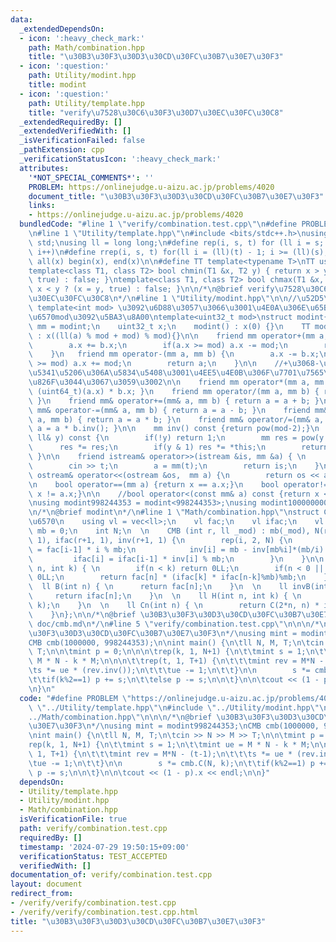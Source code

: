 ```yaml
---
data:
  _extendedDependsOn:
  - icon: ':heavy_check_mark:'
    path: Math/combination.hpp
    title: "\u30B3\u30F3\u30D3\u30CD\u30FC\u30B7\u30E7\u30F3"
  - icon: ':question:'
    path: Utility/modint.hpp
    title: modint
  - icon: ':question:'
    path: Utility/template.hpp
    title: "verify\u7528\u30C6\u30F3\u30D7\u30EC\u30FC\u30C8"
  _extendedRequiredBy: []
  _extendedVerifiedWith: []
  _isVerificationFailed: false
  _pathExtension: cpp
  _verificationStatusIcon: ':heavy_check_mark:'
  attributes:
    '*NOT_SPECIAL_COMMENTS*': ''
    PROBLEM: https://onlinejudge.u-aizu.ac.jp/problems/4020
    document_title: "\u30B3\u30F3\u30D3\u30CD\u30FC\u30B7\u30E7\u30F3"
    links:
    - https://onlinejudge.u-aizu.ac.jp/problems/4020
  bundledCode: "#line 1 \"verify/combination.test.cpp\"\n#define PROBLEM \"https://onlinejudge.u-aizu.ac.jp/problems/4020\"\
    \n#line 1 \"Utility/template.hpp\"\n#include <bits/stdc++.h>\nusing namespace\
    \ std;\nusing ll = long long;\n#define rep(i, s, t) for (ll i = s; i < (ll)(t);\
    \ i++)\n#define rrep(i, s, t) for(ll i = (ll)(t) - 1; i >= (ll)(s); i--)\n#define\
    \ all(x) begin(x), end(x)\n\n#define TT template<typename T>\nTT using vec = vector<T>;\n\
    template<class T1, class T2> bool chmin(T1 &x, T2 y) { return x > y ? (x = y,\
    \ true) : false; }\ntemplate<class T1, class T2> bool chmax(T1 &x, T2 y) { return\
    \ x < y ? (x = y, true) : false; }\n\n/*\n@brief verify\u7528\u30C6\u30F3\u30D7\
    \u30EC\u30FC\u30C8\n*/\n#line 1 \"Utility/modint.hpp\"\n\n//\u52D5\u7684mod :\
    \ template<int mod> \u3092\u6D88\u3057\u3066\u3001\u4E0A\u306E\u65B9\u3067\u5909\
    \u6570mod\u3092\u5BA3\u8A00\ntemplate<uint32_t mod>\nstruct modint{\n    using\
    \ mm = modint;\n    uint32_t x;\n    modint() : x(0) {}\n    TT modint(T a=0)\
    \ : x((ll(a) % mod + mod) % mod){}\n\n    friend mm operator+(mm a, mm b) {\n\
    \        a.x += b.x;\n        if(a.x >= mod) a.x -= mod;\n        return a;\n\
    \    }\n   friend mm operator-(mm a, mm b) {\n        a.x -= b.x;\n        if(a.x\
    \ >= mod) a.x += mod;\n        return a;\n    }\n\n    //+\u3068-\u3060\u3051\u3067\
    \u5341\u5206\u306A\u5834\u5408\u3001\u4EE5\u4E0B\u306F\u7701\u7565\u3057\u3066\
    \u826F\u3044\u3067\u3059\u3002\n\n    friend mm operator*(mm a, mm b) { return\
    \ (uint64_t)(a.x) * b.x; }\n    friend mm operator/(mm a, mm b) { return a * b.inv();\
    \ }\n    friend mm& operator+=(mm& a, mm b) { return a = a + b; }\n    friend\
    \ mm& operator-=(mm& a, mm b) { return a = a - b; }\n    friend mm& operator*=(mm&\
    \ a, mm b) { return a = a * b; }\n    friend mm& operator/=(mm& a, mm b) { return\
    \ a = a * b.inv(); }\n\n    mm inv() const {return pow(mod-2);}\n    mm pow(const\
    \ ll& y) const {\n        if(!y) return 1;\n        mm res = pow(y >> 1);\n  \
    \      res *= res;\n        if(y & 1) res *= *this;\n        return res;\n   \
    \ }\n\n    friend istream& operator>>(istream &is, mm &a) { \n        ll t;\n\
    \        cin >> t;\n        a = mm(t);\n        return is;\n    }\n\n    friend\
    \ ostream& operator<<(ostream &os,  mm a) {\n        return os << a.x;\n    }\n\
    \n    bool operator==(mm a) {return x == a.x;}\n    bool operator!=(mm a) {return\
    \ x != a.x;}\n\n    //bool operator<(const mm& a) const {return x < a.x;}\n};\n\
    \nusing modint998244353 = modint<998244353>;\nusing modint1000000007 = modint<1'000'000'007>;\n\
    \n/*\n@brief modint\n*/\n#line 1 \"Math/combination.hpp\"\nstruct CMB {//must\u7D20\
    \u6570\n    using vl = vec<ll>;\n    vl fac;\n    vl ifac;\n    vl inv;\n    ll\
    \ mb = 0;\n    int N;\n  \n    CMB (int r, ll _mod) : mb(_mod), N(r+1), fac(r+1,\
    \ 1), ifac(r+1, 1), inv(r+1, 1) {\n        rep(i, 2, N) {\n            fac[i]\
    \ = fac[i-1] * i % mb;\n            inv[i] = mb - inv[mb%i]*(mb/i) % mb;\n   \
    \         ifac[i] = ifac[i-1] * inv[i] % mb;\n        }\n    }\n\n    ll C(int\
    \ n, int k) { \n        if(n < k) return 0LL;\n        if(n < 0 || k < 0) return\
    \ 0LL;\n        return fac[n] * (ifac[k] * ifac[n-k]%mb)%mb;\n    }\n  \n\n  \
    \  ll B(int n) { \n      return fac[n];\n    }\n  \n    ll invB(int n) {\n   \
    \     return ifac[n];\n    }\n  \n    ll H(int n, int k) { \n        return C(n+k-1,\
    \ k);\n    }\n  \n    ll Cn(int n) { \n        return C(2*n, n) * inv[n+1] % mb;\n\
    \    }\n};\n\n/*\n@brief \u30B3\u30F3\u30D3\u30CD\u30FC\u30B7\u30E7\u30F3\n@docs\
    \ doc/cmb.md\n*/\n#line 5 \"verify/combination.test.cpp\"\n\n\n/*\n@brief \u30B3\
    \u30F3\u30D3\u30CD\u30FC\u30B7\u30E7\u30F3\n*/\nusing mint = modint998244353;\n\
    CMB cmb(1000000, 998244353);\n\nint main() {\n\tll N, M, T;\n\tcin >> N >> M >>\
    \ T;\n\n\tmint p = 0;\n\n\n\trep(k, 1, N+1) {\n\t\tmint s = 1;\n\t\tmint ue =\
    \ M * N - k * M;\n\n\n\t\trep(t, 1, T+1) {\n\t\t\tmint rev = M*N - (t-1);\n\t\t\
    \ts *= ue * (rev.inv());\n\t\t\tue -= 1;\n\t\t}\n\n        s *= cmb.C(N, k);\n\
    \t\tif(k%2==1) p += s;\n\t\telse p -= s;\n\n\t}\n\n\tcout << (1 - p).x << endl;\n\
    \n}\n"
  code: "#define PROBLEM \"https://onlinejudge.u-aizu.ac.jp/problems/4020\"\n#include\
    \ \"../Utility/template.hpp\"\n#include \"../Utility/modint.hpp\"\n#include \"\
    ../Math/combination.hpp\"\n\n\n/*\n@brief \u30B3\u30F3\u30D3\u30CD\u30FC\u30B7\
    \u30E7\u30F3\n*/\nusing mint = modint998244353;\nCMB cmb(1000000, 998244353);\n\
    \nint main() {\n\tll N, M, T;\n\tcin >> N >> M >> T;\n\n\tmint p = 0;\n\n\n\t\
    rep(k, 1, N+1) {\n\t\tmint s = 1;\n\t\tmint ue = M * N - k * M;\n\n\n\t\trep(t,\
    \ 1, T+1) {\n\t\t\tmint rev = M*N - (t-1);\n\t\t\ts *= ue * (rev.inv());\n\t\t\
    \tue -= 1;\n\t\t}\n\n        s *= cmb.C(N, k);\n\t\tif(k%2==1) p += s;\n\t\telse\
    \ p -= s;\n\n\t}\n\n\tcout << (1 - p).x << endl;\n\n}"
  dependsOn:
  - Utility/template.hpp
  - Utility/modint.hpp
  - Math/combination.hpp
  isVerificationFile: true
  path: verify/combination.test.cpp
  requiredBy: []
  timestamp: '2024-07-29 19:50:15+09:00'
  verificationStatus: TEST_ACCEPTED
  verifiedWith: []
documentation_of: verify/combination.test.cpp
layout: document
redirect_from:
- /verify/verify/combination.test.cpp
- /verify/verify/combination.test.cpp.html
title: "\u30B3\u30F3\u30D3\u30CD\u30FC\u30B7\u30E7\u30F3"
---
```

